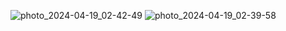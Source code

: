 ![photo_2024-04-19_02-42-49](https://github.com/Diaa0011/PlatformService/assets/98353830/82bbcc70-cb71-40de-bcc1-3d66d1d9d3cf)
![photo_2024-04-19_02-39-58](https://github.com/Diaa0011/PlatformService/assets/98353830/07e40885-f77a-4235-be1c-fe65af2a600d)
